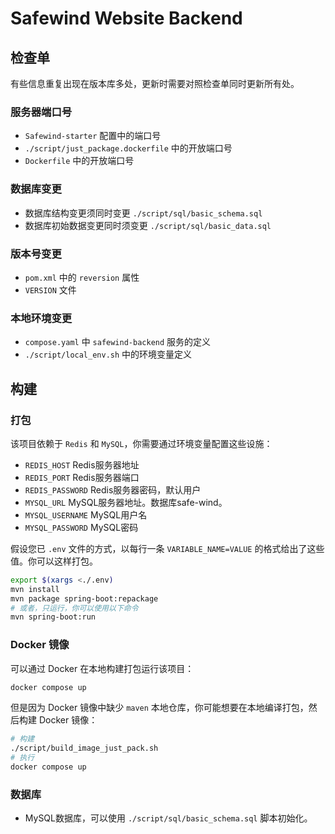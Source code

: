 # Safewind Website Backend

## 检查单

有些信息重复出现在版本库多处，更新时需要对照检查单同时更新所有处。

### 服务器端口号

- `Safewind-starter` 配置中的端口号
- `./script/just_package.dockerfile` 中的开放端口号
- `Dockerfile` 中的开放端口号

### 数据库变更

- 数据库结构变更须同时变更 `./script/sql/basic_schema.sql`
- 数据库初始数据变更同时须变更 `./script/sql/basic_data.sql`

### 版本号变更

- `pom.xml` 中的 `reversion` 属性
- `VERSION` 文件

### 本地环境变更

- `compose.yaml` 中 `safewind-backend` 服务的定义
- `./script/local_env.sh` 中的环境变量定义

## 构建

### 打包

该项目依赖于 `Redis` 和 `MySQL`，你需要通过环境变量配置这些设施：

- `REDIS_HOST` Redis服务器地址
- `REDIS_PORT` Redis服务器端口
- `REDIS_PASSWORD` Redis服务器密码，默认用户
- `MYSQL_URL` MySQL服务器地址。数据库safe-wind。
- `MYSQL_USERNAME` MySQL用户名
- `MYSQL_PASSWORD` MySQL密码

假设您已 `.env` 文件的方式，以每行一条 `VARIABLE_NAME=VALUE` 的格式给出了这些值。你可以这样打包。

```bash
export $(xargs <./.env)
mvn install
mvn package spring-boot:repackage
# 或者，只运行，你可以使用以下命令
mvn spring-boot:run
````

### Docker 镜像

可以通过 Docker 在本地构建打包运行该项目：

```bash
docker compose up
```

但是因为 Docker 镜像中缺少 `maven` 本地仓库，你可能想要在本地编译打包，然后构建 Docker 镜像：

```bash
# 构建
./script/build_image_just_pack.sh
# 执行
docker compose up
```

### 数据库

- MySQL数据库，可以使用 `./script/sql/basic_schema.sql` 脚本初始化。
